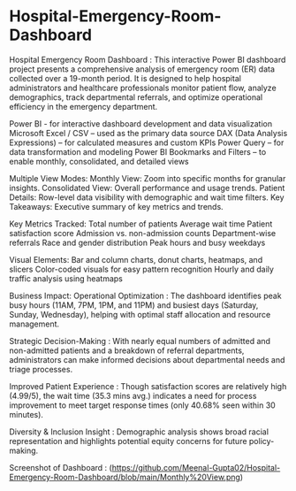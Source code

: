 # Hospital-Emergency-Room-Dashboard
Hospital Emergency Room Dashboard : This interactive Power BI dashboard project presents a comprehensive analysis of emergency room (ER) data collected over a 19-month period. It is designed to help hospital administrators and healthcare professionals monitor patient flow, analyze demographics, track departmental referrals, and optimize operational efficiency in the emergency department.

Power BI - for interactive dashboard development and data visualization
Microsoft Excel / CSV – used as the primary data source
DAX (Data Analysis Expressions) – for calculated measures and custom KPIs
Power Query – for data transformation and modeling
Power BI Bookmarks and Filters – to enable monthly, consolidated, and detailed views

Multiple View Modes:
Monthly View: Zoom into specific months for granular insights.
Consolidated View: Overall performance and usage trends.
Patient Details: Row-level data visibility with demographic and wait time filters.
Key Takeaways: Executive summary of key metrics and trends.

Key Metrics Tracked:
Total number of patients
Average wait time
Patient satisfaction score
Admission vs. non-admission counts
Department-wise referrals
Race and gender distribution
Peak hours and busy weekdays

Visual Elements:
Bar and column charts, donut charts, heatmaps, and slicers
Color-coded visuals for easy pattern recognition
Hourly and daily traffic analysis using heatmaps

Business Impact:
Operational Optimization : The dashboard identifies peak busy hours (11AM, 7PM, 1PM, and 11PM) and busiest days (Saturday, Sunday, Wednesday), helping with optimal staff allocation and resource management.

Strategic Decision-Making : With nearly equal numbers of admitted and non-admitted patients and a breakdown of referral departments, administrators can make informed decisions about departmental needs and triage processes.

Improved Patient Experience : Though satisfaction scores are relatively high (4.99/5), the wait time (35.3 mins avg.)  indicates a need for process improvement to meet target response times (only 40.68% seen within 30 minutes).

Diversity & Inclusion Insight : Demographic analysis shows broad racial representation and highlights potential equity concerns for future policy-making.

Screenshot of Dashboard : (https://github.com/Meenal-Gupta02/Hospital-Emergency-Room-Dashboard/blob/main/Monthly%20View.png)



